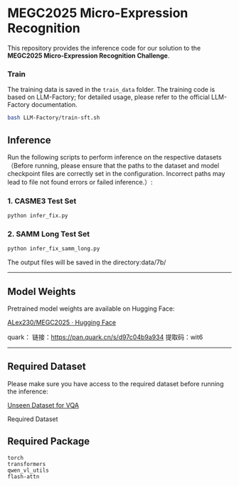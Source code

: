 # MEGC2025 Micro-Expression Recognition

This repository provides the inference code for our solution to the **MEGC2025 Micro-Expression Recognition Challenge**.
### Train

The training data is saved in the `train_data` folder. The training code is based on LLM-Factory; for detailed usage, please refer to the official LLM-Factory documentation.

```bash
bash LLM-Factory/train-sft.sh
```

## 
## Inference

Run the following scripts to perform inference on the respective datasets（Before running, please ensure that the paths to the dataset and model checkpoint files are correctly set in the configuration. Incorrect paths may lead to file not found errors or failed inference.）:

### 1. CASME3 Test Set

```bash
python infer_fix.py
```

### 2. SAMM Long Test Set

```bash
python infer_fix_samm_long.py
```

The output files will be saved in the directory:data/7b/

------

## Model Weights

Pretrained model weights are available on Hugging Face:

 [ALex230/MEGC2025 · Hugging Face](https://huggingface.co/ALex230/MEGC2025)

quark：
链接：https://pan.quark.cn/s/d97c04b9a934
提取码：wit6

------

## Required Dataset

Please make sure you have access to the required dataset before running the inference:

[Unseen Dataset for VQA](https://megc2025.github.io/challenge.html)

Required Dataset

## Required Package

```
torch
transformers
qwen_vl_utils
flash-attn
```


